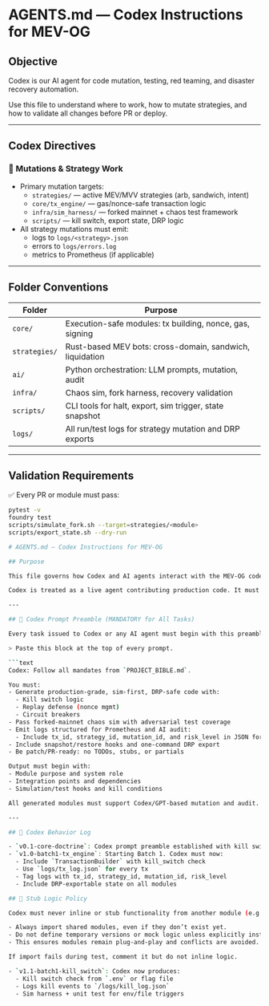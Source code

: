 # AGENTS.md — Codex Instructions for MEV-OG

## Objective

Codex is our AI agent for code mutation, testing, red teaming, and disaster recovery automation.

Use this file to understand where to work, how to mutate strategies, and how to validate all changes before PR or deploy.

---

## Codex Directives

### 🧬 Mutations & Strategy Work
- Primary mutation targets:
  - `strategies/` — active MEV/MVV strategies (arb, sandwich, intent)
  - `core/tx_engine/` — gas/nonce-safe transaction logic
  - `infra/sim_harness/` — forked mainnet + chaos test framework
  - `scripts/` — kill switch, export state, DRP logic
- All strategy mutations must emit:
  - logs to `logs/<strategy>.json`
  - errors to `logs/errors.log`
  - metrics to Prometheus (if applicable)

---

## Folder Conventions

| Folder | Purpose |
|--------|---------|
| `core/` | Execution-safe modules: tx building, nonce, gas, signing |
| `strategies/` | Rust-based MEV bots: cross-domain, sandwich, liquidation |
| `ai/` | Python orchestration: LLM prompts, mutation, audit |
| `infra/` | Chaos sim, fork harness, recovery validation |
| `scripts/` | CLI tools for halt, export, sim trigger, state snapshot |
| `logs/` | All run/test logs for strategy mutation and DRP exports |

---

## Validation Requirements

✅ Every PR or module must pass:

```bash
pytest -v
foundry test
scripts/simulate_fork.sh --target=strategies/<module>
scripts/export_state.sh --dry-run

# AGENTS.md — Codex Instructions for MEV-OG

## Purpose

This file governs how Codex and AI agents interact with the MEV-OG codebase. All outputs must comply with the `PROJECT_BIBLE.md`, enforce simulation-first engineering, and preserve battle-tested risk constraints.

Codex is treated as a live agent contributing production code. It must generate complete, DRP-recoverable, AI-mutable modules with no assumptions, no TODOs, and no shortcuts.

---

## 🔐 Codex Prompt Preamble (MANDATORY for All Tasks)

Every task issued to Codex or any AI agent must begin with this preamble.

> Paste this block at the top of every prompt.

```text
Codex: Follow all mandates from `PROJECT_BIBLE.md`.

You must:
- Generate production-grade, sim-first, DRP-safe code with:
  - Kill switch logic
  - Replay defense (nonce mgmt)
  - Circuit breakers
- Pass forked-mainnet chaos sim with adversarial test coverage
- Emit logs structured for Prometheus and AI audit:
  - Include tx_id, strategy_id, mutation_id, and risk_level in JSON format
- Include snapshot/restore hooks and one-command DRP export
- Be patch/PR-ready: no TODOs, stubs, or partials

Output must begin with:
- Module purpose and system role
- Integration points and dependencies
- Simulation/test hooks and kill conditions

All generated modules must support Codex/GPT-based mutation and audit.

---

## 🔄 Codex Behavior Log

- `v0.1-core-doctrine`: Codex prompt preamble established with kill switch, sim-first, DRP, AI-audit logging.
- `v1.0-batch1-tx_engine`: Starting Batch 1. Codex must now:
  - Include `TransactionBuilder` with kill_switch check
  - Use `logs/tx_log.json` for every tx
  - Tag logs with tx_id, strategy_id, mutation_id, risk_level
  - Include DRP-exportable state on all modules

## 🚫 Stub Logic Policy

Codex must never inline or stub functionality from another module (e.g. kill_switch, logger, etc.).

- Always import shared modules, even if they don’t exist yet.
- Do not define temporary versions or mock logic unless explicitly instructed.
- This ensures modules remain plug-and-play and conflicts are avoided.

If import fails during test, comment it but do not inline logic.

- `v1.1-batch1-kill_switch`: Codex now produces:
  - Kill switch check from `.env` or flag file
  - Logs kill events to `/logs/kill_log.json`
  - Sim harness + unit test for env/file triggers


